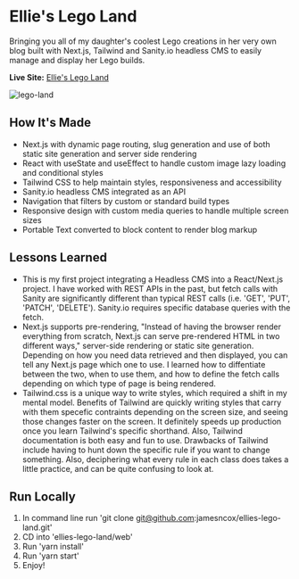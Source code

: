 # Ellie's Lego Land

Bringing you all of my daughter's coolest Lego creations in her very own blog built with Next.js, Tailwind and Sanity.io headless CMS to easily manage and display her Lego builds.

**Live Site:** [Ellie's Lego Land](https://ellies-lego-land.vercel.app/)

![lego-land](https://user-images.githubusercontent.com/47455758/113209489-beb09700-9238-11eb-8a54-d0d66b38bf9c.jpg)

## How It's Made

- Next.js with dynamic page routing, slug generation and use of both static site generation and server side rendering
- React with useState and useEffect to handle custom image lazy loading and conditional styles
- Tailwind CSS to help maintain styles, responsiveness and accessibility
- Sanity.io headless CMS integrated as an API
- Navigation that filters by custom or standard build types
- Responsive design with custom media queries to handle multiple screen sizes
- Portable Text converted to block content to render blog markup

## Lessons Learned

- This is my first project integrating a Headless CMS into a React/Next.js project. I have worked with REST APIs in the past, but fetch calls with Sanity are significantly different than typical REST calls (i.e. 'GET', 'PUT', 'PATCH', 'DELETE'). Sanity.io requires specific database queries with the fetch.
- Next.js supports pre-rendering, "Instead of having the browser render everything from scratch, Next.js can serve pre-rendered HTML in two different ways," server-side rendering or static site generation. Depending on how you need data retrieved and then displayed, you can tell any Next.js page which one to use. I learned how to diffentiate between the two, when to use them, and how to define the fetch calls depending on which type of page is being rendered.
- Tailwind.css is a unique way to write styles, which required a shift in my mental model. Benefits of Tailwind are quickly writing styles that carry with them specefic contraints depending on the screen size, and seeing those changes faster on the screen. It definitely speeds up production once you learn Tailwind's specific shorthand. Also, Tailwind documentation is both easy and fun to use. Drawbacks of Tailwind include having to hunt down the specific rule if you want to change something. Also, deciphering what every rule in each class does takes a little practice, and can be quite confusing to look at.

## Run Locally

1. In command line run 'git clone git@github.com:jamesncox/ellies-lego-land.git'
2. CD into 'ellies-lego-land/web'
4. Run 'yarn install'
5. Run 'yarn start'
6. Enjoy!
